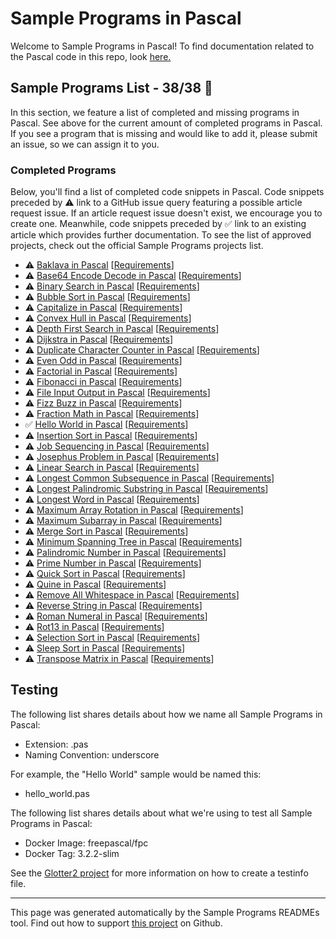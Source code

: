 # Sample Programs in Pascal

Welcome to Sample Programs in Pascal! To find documentation related to the Pascal code in this repo, look [here.](https://sampleprograms.io/languages/pascal)

## Sample Programs List - 38/38 :partying_face:

In this section, we feature a list of completed and missing programs in Pascal. See above for the current amount of completed programs in Pascal. If you see a program that is missing and would like to add it, please submit an issue, so we can assign it to you.

### Completed Programs

Below, you'll find a list of completed code snippets in Pascal. Code snippets preceded by :warning: link to a GitHub issue query featuring a possible article request issue. If an article request issue doesn't exist, we encourage you to create one. Meanwhile, code snippets preceded by :white_check_mark: link to an existing article which provides further documentation. To see the list of approved projects, check out the official Sample Programs projects list.

- :warning: [Baklava in Pascal](https://github.com//TheRenegadeCoder/sample-programs-website/issues?utf8=%E2%9C%93&q=is%3Aissue+is%3Aopen+baklava+pascal) [[Requirements](https://sampleprograms.io/projects/baklava)]
- :warning: [Base64 Encode Decode in Pascal](https://github.com//TheRenegadeCoder/sample-programs-website/issues?utf8=%E2%9C%93&q=is%3Aissue+is%3Aopen+base64+encode+decode+pascal) [[Requirements](https://sampleprograms.io/projects/base64-encode-decode)]
- :warning: [Binary Search in Pascal](https://github.com//TheRenegadeCoder/sample-programs-website/issues?utf8=%E2%9C%93&q=is%3Aissue+is%3Aopen+binary+search+pascal) [[Requirements](https://sampleprograms.io/projects/binary-search)]
- :warning: [Bubble Sort in Pascal](https://github.com//TheRenegadeCoder/sample-programs-website/issues?utf8=%E2%9C%93&q=is%3Aissue+is%3Aopen+bubble+sort+pascal) [[Requirements](https://sampleprograms.io/projects/bubble-sort)]
- :warning: [Capitalize in Pascal](https://github.com//TheRenegadeCoder/sample-programs-website/issues?utf8=%E2%9C%93&q=is%3Aissue+is%3Aopen+capitalize+pascal) [[Requirements](https://sampleprograms.io/projects/capitalize)]
- :warning: [Convex Hull in Pascal](https://github.com//TheRenegadeCoder/sample-programs-website/issues?utf8=%E2%9C%93&q=is%3Aissue+is%3Aopen+convex+hull+pascal) [[Requirements](https://sampleprograms.io/projects/convex-hull)]
- :warning: [Depth First Search in Pascal](https://github.com//TheRenegadeCoder/sample-programs-website/issues?utf8=%E2%9C%93&q=is%3Aissue+is%3Aopen+depth+first+search+pascal) [[Requirements](https://sampleprograms.io/projects/depth-first-search)]
- :warning: [Dijkstra in Pascal](https://github.com//TheRenegadeCoder/sample-programs-website/issues?utf8=%E2%9C%93&q=is%3Aissue+is%3Aopen+dijkstra+pascal) [[Requirements](https://sampleprograms.io/projects/dijkstra)]
- :warning: [Duplicate Character Counter in Pascal](https://github.com//TheRenegadeCoder/sample-programs-website/issues?utf8=%E2%9C%93&q=is%3Aissue+is%3Aopen+duplicate+character+counter+pascal) [[Requirements](https://sampleprograms.io/projects/duplicate-character-counter)]
- :warning: [Even Odd in Pascal](https://github.com//TheRenegadeCoder/sample-programs-website/issues?utf8=%E2%9C%93&q=is%3Aissue+is%3Aopen+even+odd+pascal) [[Requirements](https://sampleprograms.io/projects/even-odd)]
- :warning: [Factorial in Pascal](https://github.com//TheRenegadeCoder/sample-programs-website/issues?utf8=%E2%9C%93&q=is%3Aissue+is%3Aopen+factorial+pascal) [[Requirements](https://sampleprograms.io/projects/factorial)]
- :warning: [Fibonacci in Pascal](https://github.com//TheRenegadeCoder/sample-programs-website/issues?utf8=%E2%9C%93&q=is%3Aissue+is%3Aopen+fibonacci+pascal) [[Requirements](https://sampleprograms.io/projects/fibonacci)]
- :warning: [File Input Output in Pascal](https://github.com//TheRenegadeCoder/sample-programs-website/issues?utf8=%E2%9C%93&q=is%3Aissue+is%3Aopen+file+input+output+pascal) [[Requirements](https://sampleprograms.io/projects/file-input-output)]
- :warning: [Fizz Buzz in Pascal](https://github.com//TheRenegadeCoder/sample-programs-website/issues?utf8=%E2%9C%93&q=is%3Aissue+is%3Aopen+fizz+buzz+pascal) [[Requirements](https://sampleprograms.io/projects/fizz-buzz)]
- :warning: [Fraction Math in Pascal](https://github.com//TheRenegadeCoder/sample-programs-website/issues?utf8=%E2%9C%93&q=is%3Aissue+is%3Aopen+fraction+math+pascal) [[Requirements](https://sampleprograms.io/projects/fraction-math)]
- :white_check_mark: [Hello World in Pascal](https://sampleprograms.io/projects/hello-world/pascal) [[Requirements](https://sampleprograms.io/projects/hello-world)]
- :warning: [Insertion Sort in Pascal](https://github.com//TheRenegadeCoder/sample-programs-website/issues?utf8=%E2%9C%93&q=is%3Aissue+is%3Aopen+insertion+sort+pascal) [[Requirements](https://sampleprograms.io/projects/insertion-sort)]
- :warning: [Job Sequencing in Pascal](https://github.com//TheRenegadeCoder/sample-programs-website/issues?utf8=%E2%9C%93&q=is%3Aissue+is%3Aopen+job+sequencing+pascal) [[Requirements](https://sampleprograms.io/projects/job-sequencing)]
- :warning: [Josephus Problem in Pascal](https://github.com//TheRenegadeCoder/sample-programs-website/issues?utf8=%E2%9C%93&q=is%3Aissue+is%3Aopen+josephus+problem+pascal) [[Requirements](https://sampleprograms.io/projects/josephus-problem)]
- :warning: [Linear Search in Pascal](https://github.com//TheRenegadeCoder/sample-programs-website/issues?utf8=%E2%9C%93&q=is%3Aissue+is%3Aopen+linear+search+pascal) [[Requirements](https://sampleprograms.io/projects/linear-search)]
- :warning: [Longest Common Subsequence in Pascal](https://github.com//TheRenegadeCoder/sample-programs-website/issues?utf8=%E2%9C%93&q=is%3Aissue+is%3Aopen+longest+common+subsequence+pascal) [[Requirements](https://sampleprograms.io/projects/longest-common-subsequence)]
- :warning: [Longest Palindromic Substring in Pascal](https://github.com//TheRenegadeCoder/sample-programs-website/issues?utf8=%E2%9C%93&q=is%3Aissue+is%3Aopen+longest+palindromic+substring+pascal) [[Requirements](https://sampleprograms.io/projects/longest-palindromic-substring)]
- :warning: [Longest Word in Pascal](https://github.com//TheRenegadeCoder/sample-programs-website/issues?utf8=%E2%9C%93&q=is%3Aissue+is%3Aopen+longest+word+pascal) [[Requirements](https://sampleprograms.io/projects/longest-word)]
- :warning: [Maximum Array Rotation in Pascal](https://github.com//TheRenegadeCoder/sample-programs-website/issues?utf8=%E2%9C%93&q=is%3Aissue+is%3Aopen+maximum+array+rotation+pascal) [[Requirements](https://sampleprograms.io/projects/maximum-array-rotation)]
- :warning: [Maximum Subarray in Pascal](https://github.com//TheRenegadeCoder/sample-programs-website/issues?utf8=%E2%9C%93&q=is%3Aissue+is%3Aopen+maximum+subarray+pascal) [[Requirements](https://sampleprograms.io/projects/maximum-subarray)]
- :warning: [Merge Sort in Pascal](https://github.com//TheRenegadeCoder/sample-programs-website/issues?utf8=%E2%9C%93&q=is%3Aissue+is%3Aopen+merge+sort+pascal) [[Requirements](https://sampleprograms.io/projects/merge-sort)]
- :warning: [Minimum Spanning Tree in Pascal](https://github.com//TheRenegadeCoder/sample-programs-website/issues?utf8=%E2%9C%93&q=is%3Aissue+is%3Aopen+minimum+spanning+tree+pascal) [[Requirements](https://sampleprograms.io/projects/minimum-spanning-tree)]
- :warning: [Palindromic Number in Pascal](https://github.com//TheRenegadeCoder/sample-programs-website/issues?utf8=%E2%9C%93&q=is%3Aissue+is%3Aopen+palindromic+number+pascal) [[Requirements](https://sampleprograms.io/projects/palindromic-number)]
- :warning: [Prime Number in Pascal](https://github.com//TheRenegadeCoder/sample-programs-website/issues?utf8=%E2%9C%93&q=is%3Aissue+is%3Aopen+prime+number+pascal) [[Requirements](https://sampleprograms.io/projects/prime-number)]
- :warning: [Quick Sort in Pascal](https://github.com//TheRenegadeCoder/sample-programs-website/issues?utf8=%E2%9C%93&q=is%3Aissue+is%3Aopen+quick+sort+pascal) [[Requirements](https://sampleprograms.io/projects/quick-sort)]
- :warning: [Quine in Pascal](https://github.com//TheRenegadeCoder/sample-programs-website/issues?utf8=%E2%9C%93&q=is%3Aissue+is%3Aopen+quine+pascal) [[Requirements](https://sampleprograms.io/projects/quine)]
- :warning: [Remove All Whitespace in Pascal](https://github.com//TheRenegadeCoder/sample-programs-website/issues?utf8=%E2%9C%93&q=is%3Aissue+is%3Aopen+remove+all+whitespace+pascal) [[Requirements](https://sampleprograms.io/projects/remove-all-whitespace)]
- :warning: [Reverse String in Pascal](https://github.com//TheRenegadeCoder/sample-programs-website/issues?utf8=%E2%9C%93&q=is%3Aissue+is%3Aopen+reverse+string+pascal) [[Requirements](https://sampleprograms.io/projects/reverse-string)]
- :warning: [Roman Numeral in Pascal](https://github.com//TheRenegadeCoder/sample-programs-website/issues?utf8=%E2%9C%93&q=is%3Aissue+is%3Aopen+roman+numeral+pascal) [[Requirements](https://sampleprograms.io/projects/roman-numeral)]
- :warning: [Rot13 in Pascal](https://github.com//TheRenegadeCoder/sample-programs-website/issues?utf8=%E2%9C%93&q=is%3Aissue+is%3Aopen+rot13+pascal) [[Requirements](https://sampleprograms.io/projects/rot13)]
- :warning: [Selection Sort in Pascal](https://github.com//TheRenegadeCoder/sample-programs-website/issues?utf8=%E2%9C%93&q=is%3Aissue+is%3Aopen+selection+sort+pascal) [[Requirements](https://sampleprograms.io/projects/selection-sort)]
- :warning: [Sleep Sort in Pascal](https://github.com//TheRenegadeCoder/sample-programs-website/issues?utf8=%E2%9C%93&q=is%3Aissue+is%3Aopen+sleep+sort+pascal) [[Requirements](https://sampleprograms.io/projects/sleep-sort)]
- :warning: [Transpose Matrix in Pascal](https://github.com//TheRenegadeCoder/sample-programs-website/issues?utf8=%E2%9C%93&q=is%3Aissue+is%3Aopen+transpose+matrix+pascal) [[Requirements](https://sampleprograms.io/projects/transpose-matrix)]

## Testing

The following list shares details about how we name all Sample Programs in Pascal:

- Extension: .pas
- Naming Convention: underscore

For example, the "Hello World" sample would be named this:

- hello_world.pas

The following list shares details about what we're using to test all Sample Programs in Pascal:

- Docker Image: freepascal/fpc
- Docker Tag: 3.2.2-slim

See the [Glotter2 project](https://github.com/rzuckerm/glotter2) for more information on how to create a testinfo file.

***

This page was generated automatically by the Sample Programs READMEs tool. Find out how to support [this project](https://github.com/TheRenegadeCoder/sample-programs-readmes) on Github.